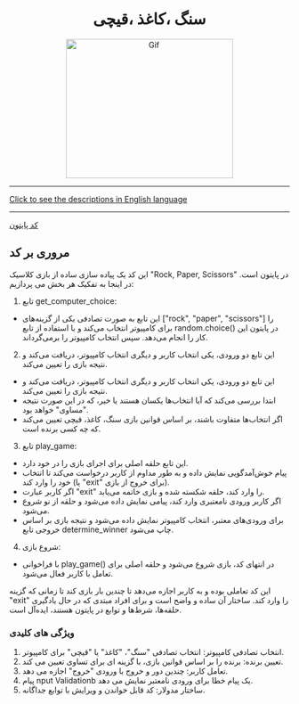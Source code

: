 <div align="center">

# سنگ ،کاغذ ،قیچی
<img alt="Gif" src="https://i.pinimg.com/originals/3b/f2/f4/3bf2f45865bc4a63a663611ea357de4c.gif" height="250px" width="300px">
</div>
<hr>

[Click to see the descriptions in English language](EnglishRockPaperScissors.md)
<hr>

[کد پایتون](RockPaperScissors.py)
## مروری بر کد
این کد یک پیاده سازی ساده از بازی کلاسیک "Rock, Paper, Scissors" در پایتون است. در اینجا به تفکیک هر بخش می پردازیم:
1. تابع get_computer_choice:
- این تابع به صورت تصادفی یکی از گزینه‌های ["rock", "paper", "scissors"] را برای کامپیوتر انتخاب می‌کند و با استفاده از تابع random.choice() در پایتون این کار را انجام می‌دهد. سپس انتخاب کامپیوتر را برمی‌گرداند.
2. این تابع دو ورودی، یکی انتخاب کاربر و دیگری انتخاب کامپیوتر، دریافت می‌کند و نتیجه بازی را تعیین می‌کند.
- این تابع دو ورودی، یکی انتخاب کاربر و دیگری انتخاب کامپیوتر، دریافت می‌کند و نتیجه بازی را تعیین می‌کند.
- ابتدا بررسی می‌کند که آیا انتخاب‌ها یکسان هستند یا خیر، که در این صورت نتیجه "مساوی" خواهد بود.
- اگر انتخاب‌ها متفاوت باشند، بر اساس قوانین بازی سنگ، کاغذ، قیچی تعیین می‌کند که چه کسی برنده است.
3. تابع play_game:
  - این تابع حلقه اصلی برای اجرای بازی را در خود دارد.
  - پیام خوش‌آمدگویی نمایش داده و به طور مداوم از کاربر درخواست می‌کند تا انتخاب خود را وارد کند (یا "exit" برای خروج از بازی).
  - اگر کاربر عبارت "exit" را وارد کند، حلقه شکسته شده و بازی خاتمه می‌یابد.
  - اگر کاربر ورودی نامعتبری وارد کند، پیامی نمایش داده می‌شود و حلقه از نو شروع می‌شود.
  - برای ورودی‌های معتبر، انتخاب کامپیوتر نمایش داده می‌شود و نتیجه بازی بر اساس خروجی تابع determine_winner چاپ می‌شود.
4. شروع بازی:
- با فراخوانی play_game() در انتهای کد، بازی شروع می‌شود و حلقه اصلی برای تعامل با کاربر فعال می‌شود.

این کد تعاملی بوده و به کاربر اجازه می‌دهد تا چندین بار بازی کند تا زمانی که گزینه "exit" را وارد کند. ساختار آن ساده و واضح است و برای افراد مبتدی که در حال یادگیری حلقه‌ها، شرط‌ها و توابع در پایتون هستند، ایده‌آل است.

### ویژگی های کلیدی
1. انتخاب تصادفی کامپیوتر: انتخاب تصادفی "سنگ"، "کاغذ" یا "قیچی" برای کامپیوتر.
2. تعیین برنده: برنده را بر اساس قوانین بازی، با گزینه ای برای تساوی تعیین می کند.
3. تعامل کاربر: چندین دور و خروج با ورودی "خروج" اجازه می دهد.
4. پیام nput Validationb یک پیام خطا برای ورودی نامعتبر نمایش می دهد.
5. ساختار مدولار: کد قابل خواندن و ویرایش با توابع جداگانه.
  
